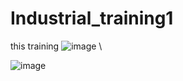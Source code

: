 # Industrial_training1

this training 
![image](https://user-images.githubusercontent.com/92293255/139066752-f3d7553b-6c82-40fa-b5dc-c4b17cf9f234.png)
\

![image](https://user-images.githubusercontent.com/93262817/147659561-acd49771-12bd-4346-a0f4-5a636ca5888d.png)
